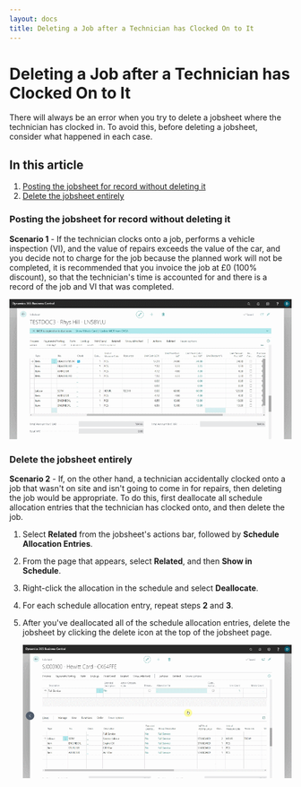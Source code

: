 ```yaml
---
layout: docs
title: Deleting a Job after a Technician has Clocked On to It
---
```


# Deleting a Job after a Technician has Clocked On to It
There will always be an error when you try to delete a jobsheet where the technician has clocked in. To avoid this, before deleting a jobsheet, consider what happened in each case.

## In this article
1. [Posting the jobsheet for record without deleting it](#posting-the-jobsheet-for-record-without-deleting-it)
2. [Delete the jobsheet entirely](#delete-the-jobsheet-entirely)

### Posting the jobsheet for record without deleting it

**Scenario 1** - If the technician clocks onto a job, performs a vehicle inspection (VI), and the value of repairs exceeds the value of the car, and you decide not to charge for the job because the planned work will not be completed, it is recommended that you invoice the job at £0 (100% discount), so that the technician's time is accounted for and there is a record of the job and VI that was completed.

   ![](media/garagehive-deleting-jobs-with-clock-on1.gif)


### Delete the jobsheet entirely

**Scenario 2** - If, on the other hand, a technician accidentally clocked onto a job that wasn't on site and isn't going to come in for repairs, then deleting the job would be appropriate. To do this, first deallocate all schedule allocation entries that the technician has clocked onto, and then delete the job.
1. Select **Related** from the jobsheet's actions bar, followed by **Schedule Allocation Entries**.
2. From the page that appears, select **Related**, and then **Show in Schedule**.
3. Right-click the allocation in the schedule and select **Deallocate**.
4. For each schedule allocation entry, repeat steps **2** and **3**.
5. After you've deallocated all of the schedule allocation entries, delete the jobsheet by clicking the delete icon at the top of the jobsheet page.

   ![](media/garagehive-deleting-jobs-with-clock-on2.gif)

